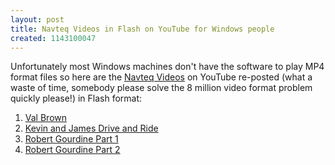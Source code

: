 ```yaml
---
layout: post
title: Navteq Videos in Flash on YouTube for Windows people
created: 1143100047
---
```

<p>Unfortunately most Windows machines don't have the software to play MP4 format files so here are the <a href="http://rolandtanglao.com/archives/2006/03/16/navteq-visits-winbc">Navteq Videos</a> on YouTube re-posted (what a waste of time, somebody please solve the 8 million video format problem quickly please!) in Flash format:</p>
<ol><li><a href="http://www.youtube.com/watch?v=lCeSwAEw8Ms">Val Brown</a>
</li>
<li><a href="http://www.youtube.com/watch?v=ACVtKIKNM4o">Kevin and James Drive and Ride</a>
</li>
<li><a href="http://www.youtube.com/watch?v=h2iuOcMMUJU">Robert Gourdine Part 1</a>
</li>
<li><a href="http://www.youtube.com/watch?v=0Qvz1l_KWM4">Robert Gourdine Part 2</a>
</li></ol>
